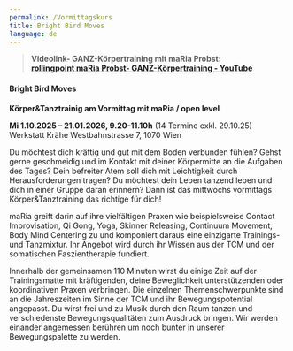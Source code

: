```yaml
---
permalink: /Vormittagskurs
title: Bright Bird Moves
language: de
---
```

> **Videolink- GANZ-Körpertraining mit maRia Probst:**\
> **[rollingpoint maRia Probst- GANZ-Körpertraining - YouTube](https://www.youtube.com/watch?v=6A5otnVZAg4)**

<div class="named-anchor" id="bird"></div>

#### **Bright Bird Moves**

**Körper&Tanztrainig am Vormittag mit maRia / open level**

**Mi 1.10.2025 – 21.01.2026, 9.20-11.10h** (14 Termine exkl. 29.10.25)
Werkstatt Krähe Westbahnstrasse 7, 1070 Wien

Du möchtest dich kräftig und gut mit dem Boden verbunden fühlen? Gehst gerne geschmeidig und im Kontakt mit deiner Körpermitte an die Aufgaben des Tages? Dein befreiter Atem soll dich mit Leichtigkeit durch Herausforderungen tragen? Du möchtest dein Leben tanzend leben und dich in einer Gruppe daran erinnern? Dann ist das mittwochs vormittags Körper&Tanztraining das richtige für dich! 

maRia greift darin auf ihre vielfältigen Praxen wie beispielsweise Contact Improvisation, Qi Gong, Yoga, Skinner Releasing, Continuum Movement, Body Mind Centering zu und komponiert daraus eine einzigarte Trainings- und Tanzmixtur. Ihr Angebot wird durch ihr Wissen aus der TCM und der somatischen Faszientherapie fundiert.

Innerhalb der gemeinsamen 110 Minuten wirst du einige Zeit auf der Trainingsmatte mit kräftigenden, deine Beweglichkeit unterstützenden oder koordinativen Praxen verbringen. Die einzelnen Themenschwerpunkte sind an die Jahreszeiten im Sinne der TCM und ihr Bewegungspotential angepasst. Du wirst frei und zu Musik durch den Raum tanzen und verschiedenste Bewegungsqualitäten zum Ausdruck bringen. Wir werden einander angemessen berühren um noch bunter in unserer Bewegungspalette zu werden.

<!--EndFragment-->

![]()